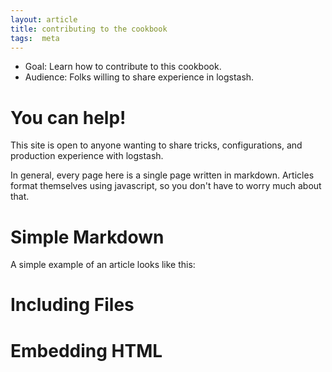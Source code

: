 ```yaml
---
layout: article
title: contributing to the cookbook
tags:  meta
---
```


* Goal: Learn how to contribute to this cookbook.
* Audience: Folks willing to share experience in logstash.

# You can help!

This site is open to anyone wanting to share tricks, configurations, and
production experience with logstash.

In general, every page here is a single page written in markdown. Articles
format themselves using javascript, so you don't have to worry much about that.

# Simple Markdown

A simple example of an article looks like this:

# Including Files
# Embedding HTML
